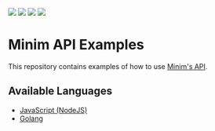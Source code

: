 ![](https://www.minim.com/hs-fs/hubfs/minim-logo-colorful.png?width=360&name=minim-logo-colorful.png)
![](https://img.shields.io/badge/Version-1.0.0-00A4B2) ![](https://img.shields.io/badge/API%20Version-0.9.0-FF517D) ![](https://img.shields.io/badge/License-Apache%202-00a4b2)

# Minim API Examples

This repository contains examples of how to use [Minim's API](https://my.minim.co/api_doc).


## Available Languages

- [JavaScript (NodeJS)](js)
- [Golang](go)
